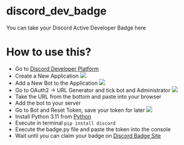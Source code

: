 # discord_dev_badge
You can take your Discord Active Developer Badge here

# How to use this?

- Go to [Discord Developer Platform](https://discord.com/developers/applications)
- Create a New Application
![](https://i.imgur.com/09GOFNd.png)
- Add a New Bot to the Application
![](https://i.imgur.com/9qj7yI7.png)
- Go to OAuth2 -> URL Generator and tick bot and Administrator
![](https://i.imgur.com/jjhvHZ8.png)
- Take the URL from the bottom and paste into your browser
- Add the bot to your server
- Go to Bot and Reset Token, save your token for later
![](https://i.imgur.com/JWNrnQk.png)
- Install Python 3.11 from [Python](https://www.python.org/downloads/release/python-3116/)
- Execute in terminal `pip install discord`
- Execute the badge.py file and paste the token into the console
- Wait until you can claim your badge on [Discord Badge Site](https://discord.com/developers/active-developer)
